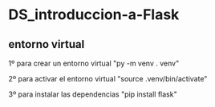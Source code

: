 # DS_introduccion-a-Flask
## entorno virtual 
1º para crear un entorno virtual 
"py -m venv . venv" 
 
 2º para activar el entorno virtual 
  "source .venv/bin/activate"

  3º para instalar las dependencias 
  "pip install flask"